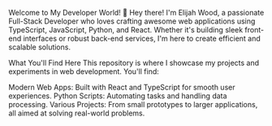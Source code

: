 Welcome to My Developer World! 👋
Hey there! I'm Elijah Wood, a passionate Full-Stack Developer who loves crafting awesome web applications using TypeScript, JavaScript, Python, and React. Whether it's building sleek front-end interfaces or robust back-end services, I'm here to create efficient and scalable solutions.

What You'll Find Here
This repository is where I showcase my projects and experiments in web development. You'll find:

Modern Web Apps: Built with React and TypeScript for smooth user experiences.
Python Scripts: Automating tasks and handling data processing.
Various Projects: From small prototypes to larger applications, all aimed at solving real-world problems.

